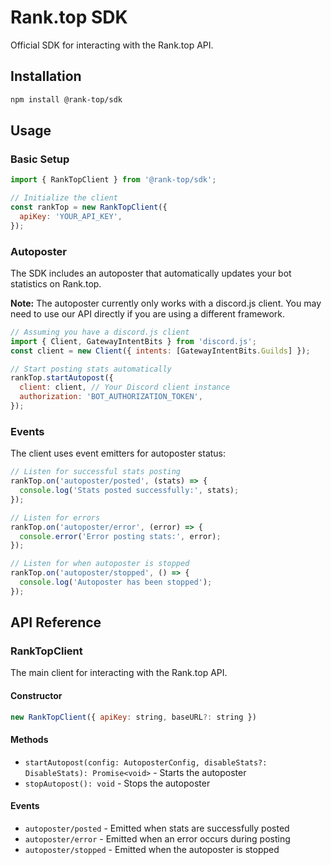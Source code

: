 # Rank.top SDK

Official SDK for interacting with the Rank.top API.

## Installation

```bash
npm install @rank-top/sdk
```

## Usage

### Basic Setup

```javascript
import { RankTopClient } from '@rank-top/sdk';

// Initialize the client
const rankTop = new RankTopClient({
  apiKey: 'YOUR_API_KEY',
});
```

### Autoposter

The SDK includes an autoposter that automatically updates your bot statistics on Rank.top.

**Note:** The autoposter currently only works with a discord.js client. You may need to use our API directly if you are using a different framework.

```javascript
// Assuming you have a discord.js client
import { Client, GatewayIntentBits } from 'discord.js';
const client = new Client({ intents: [GatewayIntentBits.Guilds] });

// Start posting stats automatically
rankTop.startAutopost({
  client: client, // Your Discord client instance
  authorization: 'BOT_AUTHORIZATION_TOKEN',
});
```

### Events

The client uses event emitters for autoposter status:

```javascript
// Listen for successful stats posting
rankTop.on('autoposter/posted', (stats) => {
  console.log('Stats posted successfully:', stats);
});

// Listen for errors
rankTop.on('autoposter/error', (error) => {
  console.error('Error posting stats:', error);
});

// Listen for when autoposter is stopped
rankTop.on('autoposter/stopped', () => {
  console.log('Autoposter has been stopped');
});
```

## API Reference

### RankTopClient

The main client for interacting with the Rank.top API.

#### Constructor

```javascript
new RankTopClient({ apiKey: string, baseURL?: string })
```

#### Methods

- `startAutopost(config: AutoposterConfig, disableStats?: DisableStats): Promise<void>` - Starts the autoposter
- `stopAutopost(): void` - Stops the autoposter

#### Events

- `autoposter/posted` - Emitted when stats are successfully posted
- `autoposter/error` - Emitted when an error occurs during posting
- `autoposter/stopped` - Emitted when the autoposter is stopped
```
